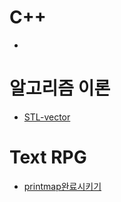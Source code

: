 # C++
- []()

# 알고리즘 이론
- [STL-vector](https://github.com/uniye/algorithm_theory)


# Text RPG
- [printmap완료시키기](https://github.com/uniye/Jusin/tree/main/23/08)
